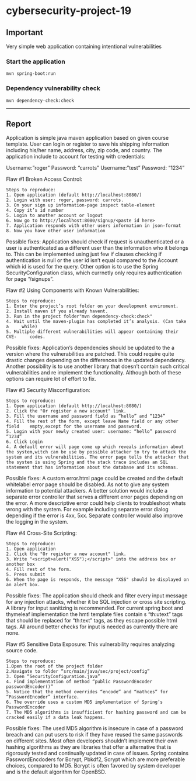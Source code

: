 # cybersecurity-project-19

## Important
Very simple web application containing intentional vulnerabilities

### Start the application

```
mvn spring-boot:run
```

### Dependency vulnerability check

```
mvn dependency-check:check
```

---

## Report

Application is simple java maven application based on given course template.
User can login or register to save his shipping information including his/her name, address, city, zip code, and country.
The application include to account for testing with credentials:

Username:”roger” Password: “carrots”
Username:”test” Password: “1234”



Flaw #1 Broken Access Control:

	Steps to reproduce:
	1. Open application (default http://localhost:8080/)
	2. Login with user: roger, password: carrots.
	3. On your sign up information-page inspect table-element
	4. Copy it’s id number
	5. Login to another account or logout
	6. Now go to http://localhost:8080/signup/<paste id here>
	7. Application responds with other users information in json-format
	8. Now you have other user information 

Possible fixes: Application should check if request is unauthenticated or a user is authenticated as a different user than the information who it belongs to. This can be implemented using just few if clauses checking if authentication is null or the user id isn’t equal compared to the Account which id is used for the query. Other option is to use the Spring  SecurityConfiguration class, which currnetly  only requires authentication for page “/signups”. 


Flaw #2 Using Components with Known Vulnerabilities:

	Steps to reproduce:
	1. Enter the project’s root folder on your development enviroment.
	2. Install maven if you already havent.
	3. Run in the project folder"mvn dependency-check:check"
	4. Wait until the maven-plugin has completed it’s analysis. (Can take a 	while)
	5. Multiple different vulnerabilities will appear containing their CVE- 	codes.


Possible fixes: Application’s dependencies should be updated to the a version where the vulnerabilities are patched. This could require quite drastic changes depending on the differences in the updated dependency. Another possibility is to  use another library that doesn’t contain such critical vulnerabilities and re implement the functionality. Although both of these options can require lot of effort to fix. 


Flaw #3 Security Misconfiguration:

	Steps to reproduce:
	1. Open application (default http://localhost:8080/)
	2. Click the "Or register a new account" link.
	3. Fill the username and password field as “hello” and “1234”
	4. Fill the rest of the form, except leave Name field or any other field 	empty,except for the username and password. 
	5. Login with your newly created user: username: “hello” password “1234”
	6. Click Login
	4. A default error will page come up which reveals information about the system,witch can be use by possible attacker to try to attack the system and its vulnerabilities. The error page tells the attacker that the system is using Spring and the stack trace includes an SQL statement that has information about the database and its schemas.

Possible fixes: A custom error.html page could be created and the default whitelabel error page should be disabled. As not to give any system information to potential attackers. A better solution would include a separate error controller that serves a different error pages depending on the error. A more descriptive error could help clients to troubleshoot whats wrong with the system. For example including separate error dialog depending if the error is 4xx, 5xx. Separate controller would also improve the logging in the system.


Flaw #4 Cross-Site Scripting:

	Steps to reproduce:
	1. Open application
	2. Click the "Or register a new account" link.
	3. Write "<script>alert("XSS");</script>" into the address box or another box
	4. Fill rest of the form.
	5. Press submit
	6. When the page is responds, the message "XSS" should be displayed on an alert box.

Possible fixes: 
The application should check and filter every input message for any injection attacks, whether it be SQL injection or cross site scripting. A library for input sanitizing is recommended. For current spring boot and thymeleaf implementation the hmtl template files contain s “th:utext” tags that should be replaced for “th:text” tags, as they escape possible html tags. All around better checks for input is needed as currently there are none.


Flaw #5 Sensitive Data Exposure:
This vulnerability requires analyzing source code.

	Steps to reproduce:
  	1.Open the root of the project folder
  	2.Navigate to folder “src/main/java/sec/project/config”
  	3. Open “SecurityConfiguration.java”
  	4. Find implementation of method “public PasswordEncoder passwordEncoder()”
  	5. Notice that the method overrides “encode” and “mathces” for “PasswordEncoder” interface.
  	6. The override uses a custom MD5 implementation of Spring’s PasswordEncoder
  	7. The MD5 algorithms is insufficient for hashing password and can be cracked easily if a data leak happens.

Possible fixes: 
The used MD5 algorithm is insecure in case of a password breach and can put users to risk if they have reused the same passwords on different sites.
Most often developers shouldn’t implement their own hashing algorithms as they are libraries that offer a alternative that is rigorously tested and continually updated in case of issues. Spring contains PasswordEncdoders for Bcrypt, Pbkdf2, Scrypt which are more preferable choices, compared to MD5. Bcrypt is often favored by system developer and is the default algorithm for OpenBSD.

